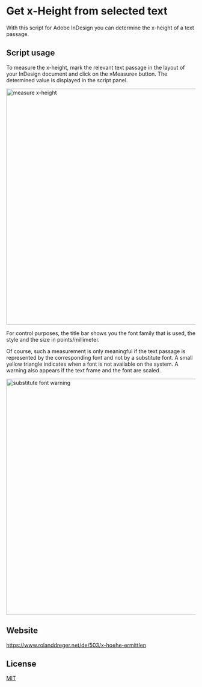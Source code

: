 # Get x-Height from selected text

With this script for Adobe InDesign you can determine the x-height of a text passage.

## Script usage

To measure the x-height, mark the relevant text passage in the layout of your InDesign document and click on the »Measure« button. The determined value is displayed in the script panel.

<img width="629" alt="measure x-height" src="https://user-images.githubusercontent.com/19747449/85012596-889b9e00-b163-11ea-9fcd-626be9b8804a.png">

For control purposes, the title bar shows you the font family that is used, the style and the size in points/millimeter.

Of course, such a measurement is only meaningful if the text passage is represented by the corresponding font and not by a substitute font. A small yellow triangle indicates when a font is not available on the system. A warning also appears if the text frame and the font are scaled.

<img width="629" alt="substitute font warning" src="https://user-images.githubusercontent.com/19747449/85012607-8afdf800-b163-11ea-9d83-7dca6df034e4.png">

## Website
https://www.rolanddreger.net/de/503/x-hoehe-ermittlen

## License

[MIT](http://www.opensource.org/licenses/mit-license.php)
